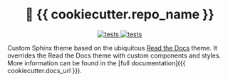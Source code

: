 <h1 align="center">
🎨 {{ cookiecutter.repo_name }}
</h1>

<p align="center">
  <a href="{{ cookiecutter.repo_url }}/actions/workflows/tests.yaml">
    <img alt="tests" src="{{ cookiecutter.repo_url }}/actions/workflows/tests.yaml/badge.svg">
  </a>
  <a href="{{ cookiecutter.repo_url }}/actions/workflows/documentation.yaml">
    <img alt="tests" src="{{ cookiecutter.repo_url }}/actions/workflows/documentation.yaml/badge.svg">
  </a>
</p>

Custom Sphinx theme based on the ubiquitous [Read the
Docs](https://github.com/readthedocs/sphinx_rtd_theme) theme. It overrides the Read the
Docs theme with custom components and styles. More information can be found in the [full
documentation]({{ cookiecutter.docs_url }}).
